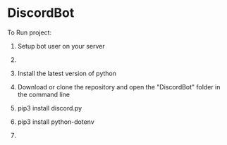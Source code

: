 # DiscordBot

To Run project:

1) Setup bot user on your server
  1)


1) Install the latest version of python
2) Download or clone the repository and open the "DiscordBot" folder in the command line
3) pip3 install discord.py
4) pip3 install python-dotenv
5) 
